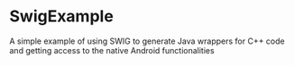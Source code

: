 # SwigExample
A simple example of using SWIG to generate Java wrappers for C++ code and getting access to the native Android functionalities
